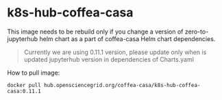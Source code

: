 # k8s-hub-coffea-casa

This image needs to be rebuild only if you change a version of zero-to-jupyterhub helm chart as a part of coffea-casa Helm chart dependencies.

> Currently we are using 0.11.1 version, please update only when is updated jupyterhub version in dependencies of Charts.yaml


How to pull image:

```
docker pull hub.opensciencegrid.org/coffea-casa/k8s-hub-coffea-casa:0.11.1
```



